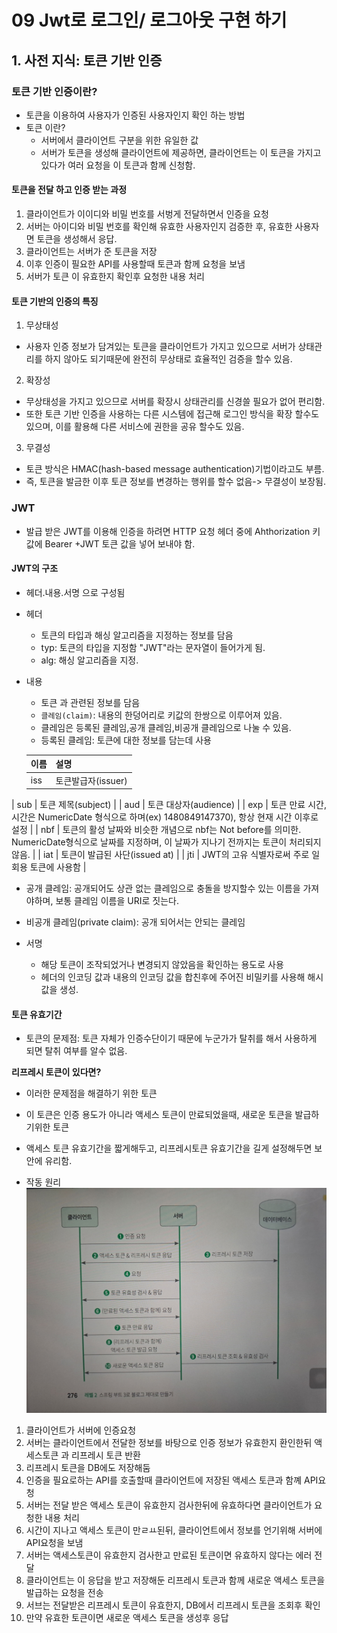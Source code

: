 # 09 Jwt로 로그인/ 로그아웃 구현 하기
## 1. 사전 지식: 토큰 기반 인증
### 토큰 기반 인증이란?
- 토큰을 이용하여 사용자가 인증된 사용자인지 확인 하는 방법
- 토큰 이란?
  - 서버에서 클라이언트 구분을 위한 유일한 값
  - 서버가 토큰을 생성해 클라이언트에 제공하면, 클라이언트는 이 토큰을 가지고 있다가 여러 요청을 이 토큰과 함께 신청함.
#### 토큰을 전달 하고 인증 받는 과정
1. 클라이언트가 이이디와 비밀 번호를 서벙게 전달하면서 인증을 요청
2. 서버는 아이디와 비밀 번호를 확인해 유효한 사용자인지 검증한 후, 유효한 사용자면 토큰을 생성해서 응답.
3. 클라이언트는 서버가 준 토큰을 저장
4. 이후 인증이 필요한 API를 사용할때 토큰과 함께 요청을 보냄
5. 서버가 토큰 이 유효한지 확인후 요청한 내용 처리

#### 토큰 기반의 인증의 특징
1. 무상태성
- 사용자 인증 정보가 담겨있는 토큰을 클라이언트가 가지고 있으므로 서버가 상태관리를 하지 않아도 되기때문에 완전히 무상태로 효율적인 검증을 할수 있음.
2. 확장성
- 무상태성을 가지고 있으므로 서버를 확장시 상태관리를 신경쓸 필요가 없어 편리함.
- 또한 토큰 기반 인증을 사용하는 다른 시스템에 접근해 로그인 방식을 확장 할수도 있으며, 이를 활용해 다른 서비스에 권한을 공유 할수도 있음.
3. 무결성
- 토큰 방식은 HMAC(hash-based message authentication)기법이라고도 부름.
- 즉, 토큰을 발금한 이후 토큰 정보를 변경하는 행위를 할수 없음-> 무결성이 보장됨.

### JWT
- 발급 받은 JWT를 이용해 인증을 하려면 HTTP 요청 헤더 중에 Ahthorization 키값에 Bearer +JWT 토큰 값을 넣어 보내야 함.
#### JWT의 구조
- 헤더.내용.서명 으로 구성됨
- 헤더
  - 토큰의 타입과 해싱 알고리즘을 지정하는 정보를 담음
  - typ: 토큰의 타입을 지정함 "JWT"라는 문자열이 들어가게 됨.
  - alg: 해싱 알고리즘을 지정.
- 내용
  - 토큰 과 관련된 정보를 담음
  - `클레임(claim)`: 내용의 한덩어리로 키값의 한쌍으로 이루어져 있음.
  - 클레임은 등록된 클레임,공개 클레임,비공개 클레임으로 나눌 수 있음.
  - 등록된 클레임: 토큰에 대한 정보를 담는데 사용

  | 이름  | 설명                                                                                              |
  |-----|-------------------------------------------------------------------------------------------------|
  | iss | 토큰발급자(issuer)                                                                                   |
| sub | 토큰 제목(subject)                                                                                  |
| aud | 토큰 대상자(audience)                                                                                |
| exp | 토큰 만료 시간, 시간은 NumericDate 형식으로 하며(ex) 1480849147370), 항상 현재 시간 이후로 설정                           |
| nbf | 토큰의 활성 날짜와 비슷한 개념으로 nbf는 Not before를 의미한. NumericDate형식으로 날짜를 지정하며, 이 날짜가 지나기 전까지는 토큰이 처리되지 않음. |
| iat | 토큰이 발급된 사단(issued at)                                                                           |
| jti | JWT의 고유 식별자로써 주로 일회용 토큰에 사용함                                                                    |
  - 공개 클레임: 공개되어도 상관 없는 클레임으로 충돌을 방지할수 있는 이름을 가져야하며, 보통 클레임 이름을 URI로 짓는다.
  - 비공개 클레임(private claim): 공개 되어서는 안되는 클레임

- 서명
  - 해당 토큰이 조작되었거나 변경되지 않았음을 확인하는 용도로 사용
  - 헤더의 인코딩 값과 내용의 인코딩 값을 합친후에 주어진 비밀키를 사용해 해시 값을 생성.
#### 토큰 유효기간
- 토큰의 문제점: 토큰 자체가 인증수단이기 때문에 누군가가 탈취를 해서 사용하게 되면 탈취 여부를 알수 없음.

**리프레시 토큰이 있다면?**
- 이러한 문제점을 해결하기 위한 토큰
- 이 토큰은 인증 용도가 아니라 액세스 토큰이 만료되었을때, 새로운 토큰을 발급하기위한 토큰
- 액세스 토큰 유효기간을 짧게해두고, 리프레시토큰 유효기간을 길게 설정해두면 보안에 유리함.

- 작동 원리
![img.png](img.png)
1. 클라이언트가 서버에 인증요청
2. 서버는 클라이언트에서 전달한 정보를 바탕으로 인증 정보가 유효한지 환인한뒤 액세스토큰 과 리프레시 토큰 반환
3. 리프레시 토큰을 DB에도 저장해둠
4. 인증을 필요로하는 API를 호출할때 클라이언트에 저장된 액세스 토큰과 함꼐 API요청
5. 서버는 전달 받은 액세스 토큰이 유효한지 검사한뒤에 유효하다면 클라이언트가 요청한 내용 처리
6. 시간이 지나고 액세스 토큰이 만ㄹㅛ된뒤, 클라이언트에서 정보를 언기위해 서버에 API요청을 보냄
7. 서버는 액세스토큰이 유효한지 검사한고 만료된 토큰이면 유효하지 않다는 에러 전달
8. 클라이언트는 이 응답을 받고 저장해둔 리프레시 토큰과 함께 새로운 액세스 토큰을 발급하는 요청을 전송
9. 서브는 전달받은 리프레시 토큰이 유효한지, DB에서 리프레시 토큰을 조회후 확인
10. 만약 유효한 토큰이면 새로운 액세스 토큰을 생성후 응답